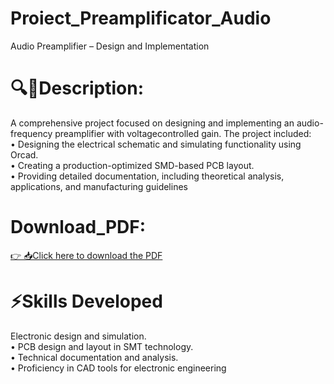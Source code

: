 # Proiect_Preamplificator_Audio
Audio Preamplifier – Design and Implementation
# 🔍📖Description: 

 A comprehensive project focused on designing and implementing an audio-frequency preamplifier with voltagecontrolled gain. The project included:  
 • Designing the electrical schematic and simulating functionality using Orcad.  
 • Creating a production-optimized SMD-based PCB layout.  
 • Providing detailed documentation, including theoretical analysis, applications, and manufacturing guidelines
# Download_PDF:
[👉 📥Click here to download the PDF](https://github.com/TeodoraEnache/Proiect_Preamplificator_Audio/blob/main/Enache_Teodora_Preamplificator_Audio.pdf)
# ⚡Skills Developed

Electronic design and simulation.  
• PCB design and layout in SMT technology.  
• Technical documentation and analysis.  
• Proficiency in CAD tools for electronic engineering
